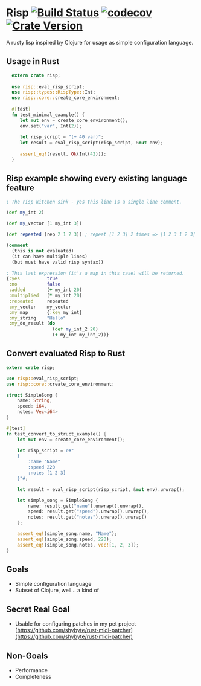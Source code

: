 # Risp [![Build Status](https://travis-ci.org/shybyte/risp.svg?branch=master)](https://travis-ci.org/shybyte/risp) [![codecov](https://codecov.io/gh/shybyte/risp/branch/master/graph/badge.svg)](https://codecov.io/gh/shybyte/risp) [![Crate Version](https://img.shields.io/crates/v/risp.svg)](https://crates.io/crates/risp)

A rusty lisp inspired by Clojure for usage as simple configuration language.
 
## Usage in Rust

```rust
  extern crate risp;
  
  use risp::eval_risp_script;
  use risp::types::RispType::Int;
  use risp::core::create_core_environment;
  
  #[test]
  fn test_minimal_example() {
     let mut env = create_core_environment();
     env.set("var", Int(2));
  
     let risp_script = "(+ 40 var)";
     let result = eval_risp_script(risp_script, &mut env);
  
     assert_eq!(result, Ok(Int(42)));
  }
```

## Risp example showing every existing language feature

```clojure
; The risp kitchen sink - yes this line is a single line comment.

(def my_int 2)

(def my_vector [1 my_int 3])

(def repeated (rep 2 1 2 3)) ; repeat [1 2 3] 2 times => [1 2 3 1 2 3]

(comment
  (this is not evaluated)
  (it can have multiple lines)
  (but must have valid risp syntax))

; This last expression (it's a map in this case) will be returned.
{:yes          true
 :no           false
 :added        (+ my_int 20)
 :multiplied   (* my_int 20)
 :repeated     repeated
 :my_vector    my_vector
 :my_map       {:key my_int}
 :my_string    "Hello"
 :my_do_result (do
                 (def my_int_2 20)
                 (+ my_int my_int_2))}
```            


## Convert evaluated Risp to Rust 
```rust
extern crate risp;

use risp::eval_risp_script;
use risp::core::create_core_environment;

struct SimpleSong {
    name: String,
    speed: i64,
    notes: Vec<i64>
}

#[test]
fn test_convert_to_struct_example() {
    let mut env = create_core_environment();

    let risp_script = r#"
    {
        :name "Name"
        :speed 220
        :notes [1 2 3]
    }"#;

    let result = eval_risp_script(risp_script, &mut env).unwrap();

    let simple_song = SimpleSong {
        name: result.get("name").unwrap().unwrap(),
        speed: result.get("speed").unwrap().unwrap(),
        notes: result.get("notes").unwrap().unwrap()
    };

    assert_eq!(simple_song.name, "Name");
    assert_eq!(simple_song.speed, 220);
    assert_eq!(simple_song.notes, vec![1, 2, 3]);
}

```

## Goals
* Simple configuration language
* Subset of Clojure, well... a kind of

## Secret Real Goal
* Usable for configuring patches in my pet project [https://github.com/shybyte/rust-midi-patcher](https://github.com/shybyte/rust-midi-patcher) 

## Non-Goals    
* Performance
* Completeness
 
 